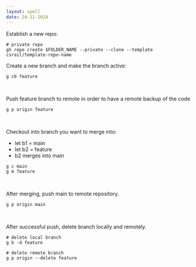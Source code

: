 ```yaml
---
layout: spell
date: 24-11-2024
---
```


Establish a new repo:

```shell
# private repo
gh repo create $FOLDER_NAME --private --clone --template csrail/template-repo-name
```

Create a new branch and make the branch active:
```shell
g cb feature
```

<br>

Push feature branch to remote in order to have a remote backup of the code

```shell
g p origin feature
```

<br>

Checkout into branch you want to merge into:
- let b1 = main
- let b2 = feature
- b2 merges into main

```shell
g c main
g m feature
```

<br>

After merging, push main to remote repository.

```shell
g p origin main
```

<br>

After successful push, delete branch locally and remotely.

```shell
# delete local branch
g b -d feature

# delete remote branch
g p origin --delete feature
```
